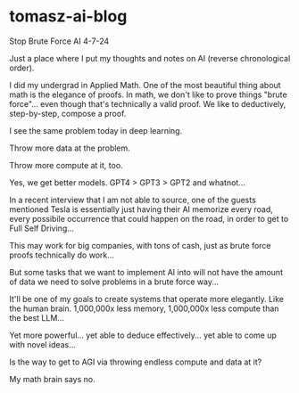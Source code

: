 # tomasz-ai-blog

Stop Brute Force AI 4-7-24

Just a place where I put my thoughts and notes on AI (reverse chronological order).

I did my undergrad in Applied Math. One of the most beautiful thing about math is the elegance of proofs. In math, we don't like to prove things "brute force"... even though that's technically a valid proof. We like to deductively, step-by-step, compose a proof.

I see the same problem today in deep learning. 

Throw more data at the problem.

Throw more compute at it, too.

Yes, we get better models. GPT4 > GPT3 > GPT2 and whatnot...

In a recent interview that I am not able to source, one of the guests mentioned Tesla is essentially just having their AI memorize every road, every possibile occurrence that could happen on the road, in order to get to Full Self Driving...

This may work for big companies, with tons of cash, just as brute force proofs technically do work...

But some tasks that we want to implement AI into will not have the amount of data we need to solve problems in a brute force way...

It'll be one of my goals to create systems that operate more elegantly. Like the human brain. 1,000,000x less memory, 1,000,000x less compute than the best LLM... 

Yet more powerful... yet able to deduce effectively... yet able to come up with novel ideas...

Is the way to get to AGI via throwing endless compute and data at it?

My math brain says no.
